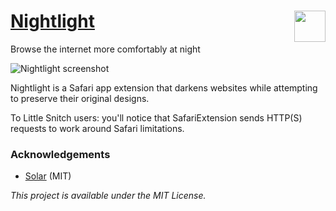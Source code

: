 # [Nightlight](https://gofake1.net/projects/nightlight.html)<img src="https://gofake1.net/images/nightlight_icon.png" align="right" height="50">
Browse the internet more comfortably at night

![Nightlight screenshot](https://gofake1.net/images/nightlight_hero.jpg)

Nightlight is a Safari app extension that darkens websites while attempting to preserve their original designs.

To Little Snitch users: you'll notice that SafariExtension sends HTTP(S) requests to work around Safari limitations.

### Acknowledgements

* [Solar](https://github.com/ceeK/Solar) (MIT)

*This project is available under the MIT License.*
